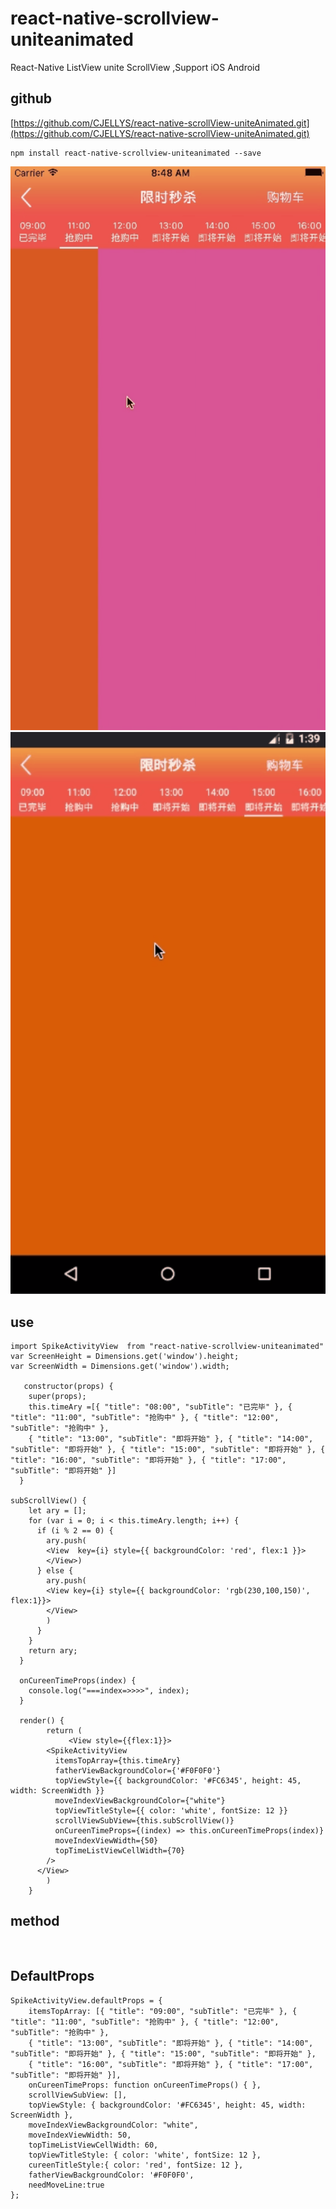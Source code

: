 # react-native-scrollview-uniteanimated
React-Native ListView unite ScrollView ,Support iOS Android

## github
[https://github.com/CJELLYS/react-native-scrollView-uniteAnimated.git](https://github.com/CJELLYS/react-native-scrollView-uniteAnimated.git)

```
npm install react-native-scrollview-uniteanimated --save

```

![image](https://github.com/CJELLYS/image/blob/master/ios.gif?raw=true)
![image](https://github.com/CJELLYS/image/blob/master/android.gif?raw=true)

## use
```
import SpikeActivityView  from "react-native-scrollview-uniteanimated"
var ScreenHeight = Dimensions.get('window').height;
var ScreenWidth = Dimensions.get('window').width;
   
   constructor(props) {
    super(props);
    this.timeAry =[{ "title": "08:00", "subTitle": "已完毕" }, { "title": "11:00", "subTitle": "抢购中" }, { "title": "12:00", "subTitle": "抢购中" },
    { "title": "13:00", "subTitle": "即将开始" }, { "title": "14:00", "subTitle": "即将开始" }, { "title": "15:00", "subTitle": "即将开始" }, { "title": "16:00", "subTitle": "即将开始" }, { "title": "17:00", "subTitle": "即将开始" }]
  } 
   
subScrollView() {
    let ary = [];
    for (var i = 0; i < this.timeAry.length; i++) {
      if (i % 2 == 0) {
        ary.push(
        <View  key={i} style={{ backgroundColor: 'red', flex:1 }}>
        </View>)
      } else {
        ary.push(
        <View key={i} style={{ backgroundColor: 'rgb(230,100,150)', flex:1}}>
        </View>
        )
      }
    }
    return ary;
  }

  onCureenTimeProps(index) {
    console.log("===index=>>>>", index);
  }
  
  render() {
        return (
             <View style={{flex:1}}>
        <SpikeActivityView
          itemsTopArray={this.timeAry}
          fatherViewBackgroundColor={'#F0F0F0'}
          topViewStyle={{ backgroundColor: '#FC6345', height: 45, width: ScreenWidth }}
          moveIndexViewBackgroundColor={"white"}
          topViewTitleStyle={{ color: 'white', fontSize: 12 }}
          scrollViewSubView={this.subScrollView()}
          onCureenTimeProps={(index) => this.onCureenTimeProps(index)}
          moveIndexViewWidth={50}
          topTimeListViewCellWidth={70}
        />
      </View>
        )
    }
```
## method
```


```


## DefaultProps
```
SpikeActivityView.defaultProps = {
    itemsTopArray: [{ "title": "09:00", "subTitle": "已完毕" }, { "title": "11:00", "subTitle": "抢购中" }, { "title": "12:00", "subTitle": "抢购中" },
    { "title": "13:00", "subTitle": "即将开始" }, { "title": "14:00", "subTitle": "即将开始" }, { "title": "15:00", "subTitle": "即将开始" },
    { "title": "16:00", "subTitle": "即将开始" }, { "title": "17:00", "subTitle": "即将开始" }],
    onCureenTimeProps: function onCureenTimeProps() { },
    scrollViewSubView: [],
    topViewStyle: { backgroundColor: '#FC6345', height: 45, width: ScreenWidth },
    moveIndexViewBackgroundColor: "white",
    moveIndexViewWidth: 50,
    topTimeListViewCellWidth: 60,
    topViewTitleStyle: { color: 'white', fontSize: 12 },
    cureenTitleStyle:{ color: 'red', fontSize: 12 },
    fatherViewBackgroundColor: '#F0F0F0',
    needMoveLine:true
};
```


